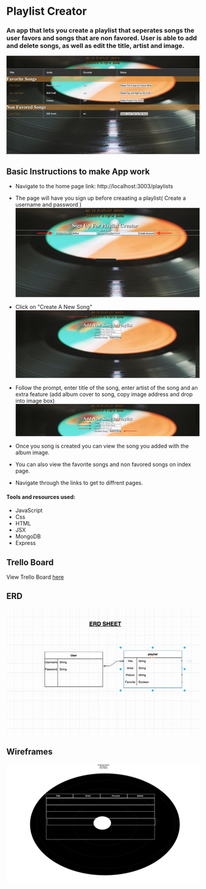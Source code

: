 # Playlist Creator
### An app that lets you create a playlist that seperates songs the user favors and songs that are non favored. User is able to add and delete songs, as well as edit the title, artist and image.
![alt text](images/main.png)

## Basic Instructions to make App work

* Navigate to the home page link: http://localhost:3003/playlists

* The page will have you sign up before creaating a playlist( Create a username and password )
![alt text](images/signin.png)

* Click on "Create A New Song"
![alt text](images/shot.png)

* Follow the prompt, enter title of the song, enter artist of the song and an extra feature (add album cover to song, copy image address and drop into image box)
![alt text](images/instruction.png)

* Once you song is created you can view the song you added with the album image.

* You can also view the favorite songs and non favored songs on index page.

* Navigate through the links to get to diffrent pages.

#### Tools and resources used:
- JavaScript
- Css
- HTML
- JSX
- MongoDB
- Express

## Trello Board
<p>View Trello Board
<a href="https://trello.com/b/GmbhtTa0/playlist#">here</a>
</p>

## ERD
![alt text](images/newErd.png)

## Wireframes
![alt text](images/build.png)
